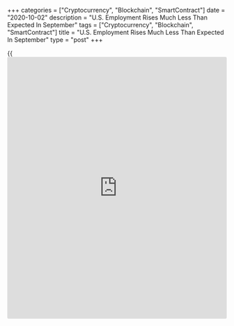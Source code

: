 +++
categories = ["Cryptocurrency", "Blockchain", "SmartContract"]
date = "2020-10-02"
description = "U.S. Employment Rises Much Less Than Expected In September"
tags = ["Cryptocurrency", "Blockchain", "SmartContract"]
title = "U.S. Employment Rises Much Less Than Expected In September"
type = "post"
+++

{{<iframe id="large-banner" src="https://www.bounty.group/#slide=18.0" width="100%" height="600" scrolling="no" style="border: 0px solid rgb(216, 221, 230); border-radius: 3px;">}}

Job growth in the U.S. slowed by much more than expected in the month of
September, according to a closely watched report released by the Labor
Department on Friday.

The Labor Department said non-farm payroll employment rose by 661,000
jobs in September after spiking by an upwardly revised 1.489 million
jobs in August.

Economists had expected employment to increase by 850,000 jobs compared
to the jump of 1.371 million jobs originally reported for the previous
month.

Despite the weaker than expected job growth, the report said the
unemployment rate slid to 7.9 percent in September from 8.4 percent in
August. The unemployment rate was expected to dip to 8.2 percent.

For comments and feedback [contact](https://www.playgroundfx.com/contact/): editorial@rtt[news](https://www.letsplayfx.com/blog/forex-news-website/).com

[Economic News][1]

 **What parts of the world are seeing the best (and worst) economic
performances lately? Click[here][2] to check out our [Econ Scorecard][2]
and find out! See up-to-the-moment [ranking](https://www.playgroundfx.com/blog/crypto-exchange-ranking/)s for the best and worst
performers in [GDP][3], [unemployment rate][4], [inflation][5] and much
more.**

   1. www.rtt[news](https://www.letsplayfx.com/blog/forex-news-website/).com/Content/EconomicNews.aspx
   2. www.rtt[news](https://www.letsplayfx.com/blog/forex-news-website/).com/economic-scorecard/world-rank/industrial-production/highest-performance.aspx
   3. www.rtt[news](https://www.letsplayfx.com/blog/forex-news-website/).com/economic-scorecard/world-rank/GDP/highest-performance.aspx
   4. www.rtt[news](https://www.letsplayfx.com/blog/forex-news-website/).com/economic-scorecard/world-rank/unemployment-rate/lowest-performance.aspx
   5. www.rtt[news](https://www.letsplayfx.com/blog/forex-news-website/).com/economic-scorecard/world-rank/CPI/highest-performance.aspx